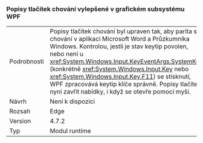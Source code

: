 ### <a name="keytips-behavior-improved-in-wpf"></a>Popisy tlačítek chování vylepšené v grafickém subsystému WPF

|   |   |
|---|---|
|Podrobnosti|Popisy tlačítek chování byl upraven tak, aby parita s chování v aplikaci Microsoft Word a Průzkumníka Windows. Kontrolou, jestli je stav keytip povolen, nebo není u <xref:System.Windows.Input.KeyEventArgs.SystemKey> (konkrétně <xref:System.Windows.Input.Key> nebo <xref:System.Windows.Input.Key.F11>) se stisknutí, WPF zpracovává keytip klíče správně. Popisy tlačítek nyní zavřít nabídky, i když se otevře pomocí myši.|
|Návrh|Není k dispozici|
|Rozsah|Edge|
|Version|4.7.2|
|Typ|Modul runtime|

